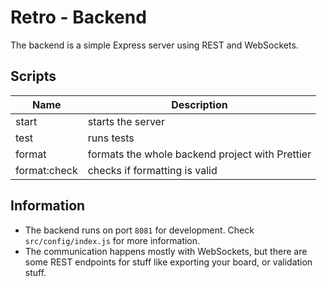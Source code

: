 # Retro - Backend

The backend is a simple Express server using REST and WebSockets.

## Scripts

| Name         | Description                                     |
| ------------ | ----------------------------------------------- |
| start        | starts the server                               |
| test         | runs tests                                      |
| format       | formats the whole backend project with Prettier |
| format:check | checks if formatting is valid                   |

## Information

- The backend runs on port `8081` for development. Check `src/config/index.js` for more information.
- The communication happens mostly with WebSockets, but there are some REST endpoints for stuff like exporting your board, or validation stuff. 